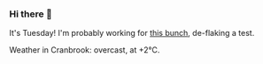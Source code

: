 ### Hi there :wave:

It's Tuesday! I'm probably working for [this bunch](https://github.com/kohofinancial), de-flaking a test.

Weather in Cranbrook: overcast, at +2°C.
